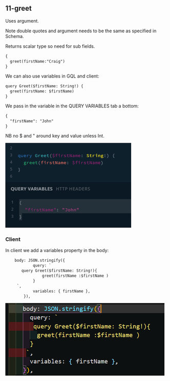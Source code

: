 ## 11-greet

Uses argument.

Note double quotes and argument needs to be the same as specified in Schema.

Returns scalar type so need for sub fields.

```
{
  greet(firstName:"Craig")
}
```

We can also use variables in GQL and client:

```
query Greet($firstName: String!) {
  greet(firstName: $firstName)
}
```

We pass in the variable in the QUERY VARIABLES tab a bottom:

```
{
  "firstName": "John"
}
```

NB no $ and " around key and value unless Int.

![gql](/_images/11-gql.png)

### Client

In client we add a variables property in the body:

```
	body: JSON.stringify({
			query: `
       query Greet($firstName: String!){
				greet(firstName :$firstName )
			}
     `,
			variables: { firstName },
		}),
```

![gql](/_images/11-client-variable.png)

```

```



